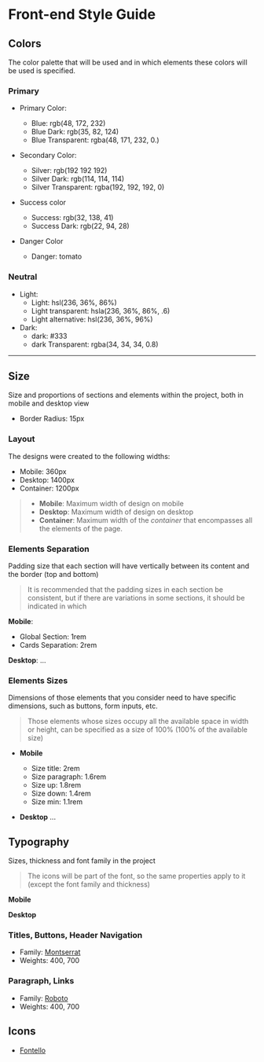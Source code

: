 # Front-end Style Guide
## Colors
The color palette that will be used and in which elements these colors will be used is specified.
### Primary

- Primary Color:
  -  Blue: rgb(48, 172, 232)
  -  Blue Dark: rgb(35, 82, 124)
  -  Blue Transparent: rgba(48, 171, 232, 0.)
- Secondary Color: 
  - Silver: rgb(192 192 192)
  - Silver Dark: rgb(114, 114, 114)
  - Silver Transparent: rgba(192, 192, 192, 0)

- Success color
  - Success: rgb(32, 138, 41)
  - Success Dark: rgb(22, 94, 28)
- Danger Color
  - Danger: tomato

### Neutral

- Light: 
  - Light: hsl(236, 36%, 86%)
  - Light transparent: hsla(236, 36%, 86%, .6)
  - Light alternative: hsl(236, 36%, 96%)
- Dark:
  - dark: #333
  - dark Transparent: rgba(34, 34, 34, 0.8)

---

## Size
Size and proportions of sections and elements within the project, both in mobile and desktop view

- Border Radius: 15px

### Layout
The designs were created to the following widths:

- Mobile:    360px
- Desktop:   1400px
- Container: 1200px    

> - **Mobile**: Maximum width of design on mobile
> - **Desktop**: Maximum width of design on desktop
> - **Container**: Maximum width of the *container* that encompasses all the elements of the page.

### Elements Separation
Padding size that each section will have vertically between its content and the border (top and bottom)
> It is recommended that the padding sizes in each section be consistent, but if there are variations in some sections, it should be indicated in which

**Mobile**:
- Global Section: 1rem
- Cards Separation: 2rem

**Desktop**:
...


### Elements Sizes
Dimensions of those elements that you consider need to have specific dimensions, such as buttons, form inputs, etc.
> Those elements whose sizes occupy all the available space in width or height, can be specified as a size of 100% (100% of the available size)

- **Mobile**
  - Size title: 2rem
  - Size paragraph: 1.6rem
  - Size up: 1.8rem
  - Size down: 1.4rem
  - Size min: 1.1rem

- **Desktop**
  ...
  


## Typography
Sizes, thickness and font family in the project
> The icons will be part of the font, so the same properties apply to it (except the font family and thickness)

**Mobile**

  
**Desktop**
  
### Titles, Buttons, Header Navigation
- Family: [Montserrat](https://fonts.google.com/specimen/Montserrat)
- Weights: 400, 700

### Paragraph, Links
- Family: [Roboto](https://fonts.google.com/specimen/Roboto)
- Weights: 400, 700

## Icons
- [Fontello](https://fontello.com/)